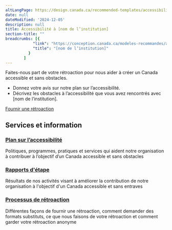 ```yaml
---
altLangPage: https://design.canada.ca/recommended-templates/accessibility/accessibility
date: null
dateModified: '2024-12-05'
description: null
title: Accessibilité à [nom de l’institution]
section-title: ""
breadcrumbs: [{
            "link": "https://conception.canada.ca/modeles-recommandes/accessibilite/accessibilite.html#",
            "title": "[nom de l’institution]"
          }
        ]
---
```


<p>Faites-nous part de votre rétroaction pour nous aider à créer un Canada accessible et sans obstacles.</p>
<ul>
    <li>Donnez votre avis sur notre plan sur l’accessibilité.</li>
    <li>Décrivez les obstacles à l’accessibilité que vous avez rencontrés avec [nom de l’institution].</li>
</ul>
<div><a class="btn btn-call-to-action" href="formulaire-retroaction.html">Fournir une rétroaction</a></div>
<div class="container">
    <div class="row">
    <section class="gc-srvinfo">
        <h2 class="wb-inv">Services et information</h2>
        <div class="wb-eqht row">
            <div class="col-lg-4 col-md-6">
                <h3><a href="plan.html">Plan sur l’accessibilité</a></h3>
                <p>Politiques, programmes, pratiques et services qui aident notre organisation à contribuer à l’objectif d’un Canada accessible et sans obstacles</p>
            </div>
            <div class="col-lg-4 col-md-6">
                <h3><a href="accueil-rapports-etape.html">Rapports d'étape</a></h3>
                <p>Résultats de nos activités visant à améliorer la contribution de notre organisation à l'objectif d'un Canada accessible et sans entraves</p>
            </div>
            <div class="col-lg-4 col-md-6">
                <h3><a href="processus-retroaction.html">Processus de rétroaction</a></h3>
                <p>Différentes façons de fournir une rétroaction, comment demander des formats substituts, ce que nous faisons de votre rétroaction et comment garder votre rétroaction anonyme</p>
            </div>
        </div>
    </section>
    </div>
</div>
